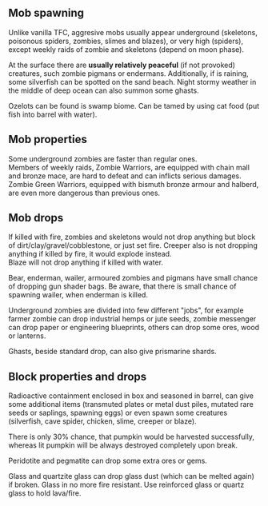 ## Mob spawning
Unlike vanilla TFC, aggresive mobs usually appear underground (skeletons, poisonous spiders, zombies, slimes and blazes), or very high (spiders), except weekly raids of zombie and skeletons (depend on moon phase).  

At the surface there are **usually relatively peaceful** (if not provoked) creatures, such zombie pigmans or endermans.
Additionally, if is raining, some silverfish can be spotted on the sand beach. Night stormy weather in the middle of deep ocean can also summon some ghasts.   

Ozelots can be found is swamp biome.  Can be tamed by using cat food (put fish into barrel with water).

## Mob properties
Some underground zombies are faster than regular ones.  
Members of weekly raids, Zombie Warriors, are equipped with chain mall and bronze mace, are hard to defeat and can inflicts serious damages. Zombie Green Warriors, equipped with bismuth bronze armour and halberd, are even more dangerous than previous ones.

## Mob drops
If killed with fire, zombies and skeletons would not drop anything but block of dirt/clay/gravel/cobblestone, or just set fire. Creeper also is not dropping anything if killed by fire, it would explode instead.  
Blaze will not drop anything if killed with water.  

Bear, enderman, wailer, armoured zombies and pigmans have small chance of dropping gun shader bags. Be aware, that there is small chance of spawning wailer, when enderman is killed.   


Underground zombies are divided into few different "jobs", for example farmer zombie can drop industrial hemps or jute seeds, zombie messenger can drop paper or engineering blueprints, others can drop some ores, wood or lanterns.  

Ghasts, beside standard drop, can also give prismarine shards.

## Block properties and drops
Radioactive containment enclosed in box and seasoned in barrel, can give some additional items (transmuted plates or metal dust piles, mutated rare seeds or saplings, spawning eggs) or even spawn some creatures (silverfish, cave spider, chicken, slime, creeper or blaze).  

There is only 30% chance, that pumpkin would be harvested successfully, whereas lit pumpkin will be always destroyed completely upon break.  

Peridotite and pegmatite can drop some extra ores or gems.

Glass and quartzite glass can drop glass dust (which can be melted again) if broken. Glass in no more fire resistant. Use reinforced glass or quartz glass to hold lava/fire.  